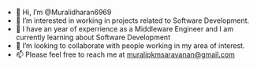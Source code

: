 - 👋 Hi, I’m @Muralidharan6969
- 👀 I’m interested in working in projects related to Software Development.
- 🌱 I have an year of experrience as a Middleware Engineer and I am currently learning about Software Development
- 💞️ I’m looking to collaborate with people working in my area of interest.
- 📫 Please feel free to reach me at muralipkmsaravanan@gmail.com

<!---
Muralidharan6969/Muralidharan6969 is a ✨ special ✨ repository because its `README.md` (this file) appears on your GitHub profile.
You can click the Preview link to take a look at your changes.
--->
